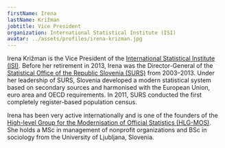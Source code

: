 ```yaml
---
firstName: Irena
lastName: Križman
jobtitle: Vice President
organization: International Statistical Institute (ISI)
avatar: ../assets/profiles/irena-krizman.jpg
---
```


Irena Križman is the Vice President of the [International Statistical Institute (ISI)](https://isi-web.org/). Before her retirement in 2013, Irena was the Director-General of the [Statistical Office of the Republic Slovenia (SURS)](https://www.stat.si/StatWeb/en) from 2003–2013. Under her leadership of SURS, Slovenia developed a modern statistical system based on secondary sources and harmonised with the European Union, euro area and OECD requirements. In 2011, SURS conducted the first completely register-based population census.

Irena has been very active internationally and is one of the founders of the [High-level Group for the Modernisation of Official Statistics (HLG-MOS)](https://www.unece.org/stats/mos.html). She holds a MSc in management of nonprofit organizations and BSc in sociology from the University of Ljubljana, Slovenia.
